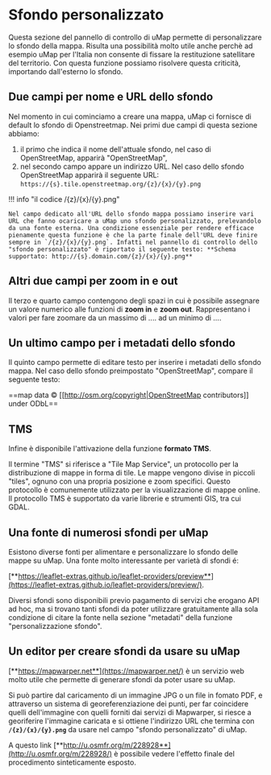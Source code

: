 # Sfondo personalizzato

Questa sezione del pannello di controllo di uMap permette di personalizzare lo sfondo della mappa. Risulta una possibilità molto utile anche perchè ad esempio uMap per l'Italia non consente di fissare la restituzione satellitare del territorio. Con questa funzione possiamo risolvere questa criticità, importando dall'esterno lo sfondo.

## Due campi per nome e URL dello sfondo

Nel momento in cui cominciamo a creare una mappa, uMap ci fornisce di default lo sfondo di Openstreetmap.  Nei primi due campi di questa sezione abbiamo:

   1. il primo che indica il nome dell'attuale sfondo, nel caso di OpenStreetMap, apparirà "OpenStreetMap",
   2. nel secondo campo appare un indirizzo URL. Nel caso dello sfondo OpenStreetMap apparirà il seguente URL: `https://{s}.tile.openstreetmap.org/{z}/{x}/{y}.png`

!!! info "il codice /{z}/{x}/{y}.png"

    Nel campo dedicato all'URL dello sfondo mappa possiamo inserire vari URL che fanno ocaricare a uMap uno sfondo personalizzato, prelevandolo da una fonte esterna. Una condizione essenziale per rendere efficace pienamente questa funzione è che la parte finale dell'URL deve finire sempre in `/{z}/{x}/{y}.png`. Infatti nel pannello di controllo dello "sfondo personalizzato" è riportato il seguente testo: **Schema supportato: http://{s}.domain.com/{z}/{x}/{y}.png**



## Altri due campi per zoom in e out

Il terzo e quarto campo contengono degli spazi in cui è possibile assegnare un valore numerico alle funzioni di **zoom in** e **zoom out**. Rappresentano i valori per fare zoomare da un massimo di .... ad un minimo di ....

## Un ultimo campo per i metadati dello sfondo 

Il quinto campo permette di editare testo per inserire i metadati dello sfondo mappa. Nel caso dello sfondo preimpostato "OpenStreetMap", compare il seguente testo: 

==map data © [[http://osm.org/copyright|OpenStreetMap contributors]] under ODbL==

## TMS

Infine è disponibile l'attivazione della funzione **formato TMS**.

Il termine "TMS" si riferisce a "Tile Map Service", un protocollo per la distribuzione di mappe in forma di tile. Le mappe vengono divise in piccoli "tiles", ognuno con una propria posizione e zoom specifici. Questo protocollo è comunemente utilizzato per la visualizzazione di mappe online. Il protocollo TMS è supportato da varie librerie e strumenti GIS, tra cui GDAL.

## Una fonte di numerosi sfondi per uMap

Esistono diverse fonti per alimentare e personalizzare lo sfondo delle mappe su uMap. Una fonte molto interessante per varietà di sfondi é: 

[**https://leaflet-extras.github.io/leaflet-providers/preview**](https://leaflet-extras.github.io/leaflet-providers/preview/). 

Diversi sfondi sono disponibili previo pagamento di servizi che erogano API ad hoc, ma si trovano tanti sfondi da poter utilizzare gratuitamente alla sola condizione di citare la fonte nella sezione "metadati" della funzione "personalizzazione sfondo".

## Un editor per creare sfondi da usare su uMap

[**https://mapwarper.net**](https://mapwarper.net/) è un servizio web molto utile che permette di generare sfondi da poter usare su uMap.

Si può partire dal caricamento di un immagine JPG o un file in fomato PDF, e attraverso un sistema di georeferenziazione dei punti, per far coincidere quelli dell'immagine con quelli forniti dai servizi di Mapwarper, si riesce a georiferire l'immagine caricata e si ottiene l'indirizzo URL che termina con **`/{z}/{x}/{y}.png`** da usare nel campo "sfondo personalizzato" di uMap.

A questo link [**http://u.osmfr.org/m/228928**](http://u.osmfr.org/m/228928/) è possibile vedere l'effetto finale del procedimento sinteticamente esposto.

